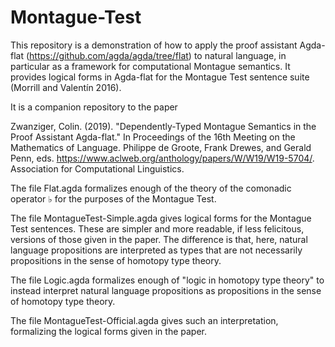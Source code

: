 # Montague-Test

This repository is a demonstration of how to apply the proof assistant Agda-flat (https://github.com/agda/agda/tree/flat) 
to natural language, in particular as a framework for computational Montague semantics. It provides logical forms in 
Agda-flat for the Montague Test sentence suite (Morrill and Valentín 2016).

It is a companion repository to the paper

Zwanziger, Colin. (2019). "Dependently-Typed Montague Semantics in the Proof Assistant Agda-flat." In Proceedings of the 16th 
Meeting on the Mathematics of Language. Philippe de Groote, Frank Drewes, and Gerald Penn, eds. https://www.aclweb.org/anthology/papers/W/W19/W19-5704/. Association for Computational Linguistics.

The file Flat.agda formalizes enough of the theory of the comonadic operator ♭ for the purposes of the Montague Test.

The file MontagueTest-Simple.agda gives logical forms for the Montague Test sentences. These are simpler and more readable, 
if less felicitous, versions of those given in the paper. The difference is that, here, natural language propositions are 
interpreted as types that are not necessarily propositions in the sense of homotopy type theory.

The file Logic.agda formalizes enough of "logic in homotopy type theory" to instead interpret natural language propositions
as propositions in the sense of homotopy type theory.

The file MontagueTest-Official.agda gives such an interpretation, formalizing the logical forms given in the paper.
